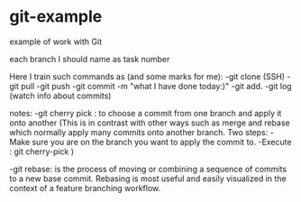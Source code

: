 # git-example
example of work with Git

each branch I should name as task number

Here I train such commands as (and some marks for me):
-git clone (SSH)
-git pull
-git push
-git commit -m "what I have done today:)"
-git add.
-git log (watch info about commits)




notes:
-git cherry pick :  to choose a commit from one branch and apply it onto another
(This is in contrast with other ways such as merge and rebase which normally 
apply many commits onto another branch. Two steps:
            -Make sure you are on the branch you want to apply the commit to.
            -Execute : git cherry-pick <commit-hash> )


-git rebase: is the process of moving or combining a sequence of commits to 
a new base commit. Rebasing is most useful and easily visualized in 
the context of a feature branching workflow.